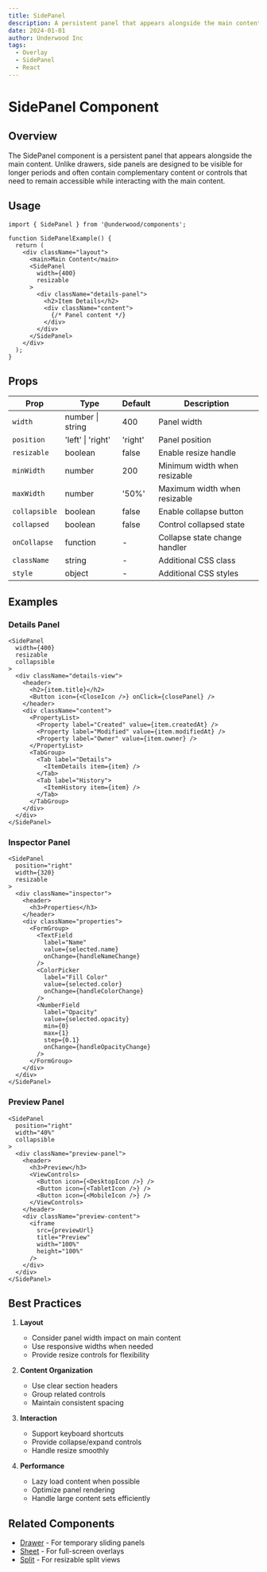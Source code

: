 ```yaml
---
title: SidePanel
description: A persistent panel that appears alongside the main content
date: 2024-01-01
author: Underwood Inc
tags:
  - Overlay
  - SidePanel
  - React
---
```


# SidePanel Component

## Overview

The SidePanel component is a persistent panel that appears alongside the main content. Unlike drawers, side panels are designed to be visible for longer periods and often contain complementary content or controls that need to remain accessible while interacting with the main content.

## Usage

```tsx
import { SidePanel } from '@underwood/components';

function SidePanelExample() {
  return (
    <div className="layout">
      <main>Main Content</main>
      <SidePanel
        width={400}
        resizable
      >
        <div className="details-panel">
          <h2>Item Details</h2>
          <div className="content">
            {/* Panel content */}
          </div>
        </div>
      </SidePanel>
    </div>
  );
}
```

## Props

| Prop | Type | Default | Description |
|------|------|---------|-------------|
| `width` | number \| string | 400 | Panel width |
| `position` | 'left' \| 'right' | 'right' | Panel position |
| `resizable` | boolean | false | Enable resize handle |
| `minWidth` | number | 200 | Minimum width when resizable |
| `maxWidth` | number | '50%' | Maximum width when resizable |
| `collapsible` | boolean | false | Enable collapse button |
| `collapsed` | boolean | false | Control collapsed state |
| `onCollapse` | function | - | Collapse state change handler |
| `className` | string | - | Additional CSS class |
| `style` | object | - | Additional CSS styles |

## Examples

### Details Panel

```tsx
<SidePanel
  width={400}
  resizable
  collapsible
>
  <div className="details-view">
    <header>
      <h2>{item.title}</h2>
      <Button icon={<CloseIcon />} onClick={closePanel} />
    </header>
    <div className="content">
      <PropertyList>
        <Property label="Created" value={item.createdAt} />
        <Property label="Modified" value={item.modifiedAt} />
        <Property label="Owner" value={item.owner} />
      </PropertyList>
      <TabGroup>
        <Tab label="Details">
          <ItemDetails item={item} />
        </Tab>
        <Tab label="History">
          <ItemHistory item={item} />
        </Tab>
      </TabGroup>
    </div>
  </div>
</SidePanel>
```

### Inspector Panel

```tsx
<SidePanel
  position="right"
  width={320}
  resizable
>
  <div className="inspector">
    <header>
      <h3>Properties</h3>
    </header>
    <div className="properties">
      <FormGroup>
        <TextField
          label="Name"
          value={selected.name}
          onChange={handleNameChange}
        />
        <ColorPicker
          label="Fill Color"
          value={selected.color}
          onChange={handleColorChange}
        />
        <NumberField
          label="Opacity"
          value={selected.opacity}
          min={0}
          max={1}
          step={0.1}
          onChange={handleOpacityChange}
        />
      </FormGroup>
    </div>
  </div>
</SidePanel>
```

### Preview Panel

```tsx
<SidePanel
  position="right"
  width="40%"
  collapsible
>
  <div className="preview-panel">
    <header>
      <h3>Preview</h3>
      <ViewControls>
        <Button icon={<DesktopIcon />} />
        <Button icon={<TabletIcon />} />
        <Button icon={<MobileIcon />} />
      </ViewControls>
    </header>
    <div className="preview-content">
      <iframe
        src={previewUrl}
        title="Preview"
        width="100%"
        height="100%"
      />
    </div>
  </div>
</SidePanel>
```

## Best Practices

1. **Layout**
   - Consider panel width impact on main content
   - Use responsive widths when needed
   - Provide resize controls for flexibility

2. **Content Organization**
   - Use clear section headers
   - Group related controls
   - Maintain consistent spacing

3. **Interaction**
   - Support keyboard shortcuts
   - Provide collapse/expand controls
   - Handle resize smoothly

4. **Performance**
   - Lazy load content when possible
   - Optimize panel rendering
   - Handle large content sets efficiently

## Related Components

- [Drawer](../drawer/drawer.md) - For temporary sliding panels
- [Sheet](../modals/sheet.md) - For full-screen overlays
- [Split](../../layout/split.md) - For resizable split views
